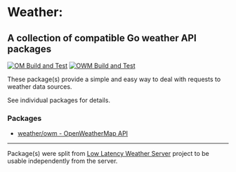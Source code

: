 # Weather:

## A collection of compatible Go weather API packages
[![OM Build and Test](https://github.com/JValtteri/weather/actions/workflows/om-test.yaml/badge.svg)](https://github.com/JValtteri/weather/actions/workflows/om-test.yaml)
[![OWM Build and Test](https://github.com/JValtteri/weather/actions/workflows/omw-test.yaml/badge.svg)](https://github.com/JValtteri/weather/actions/workflows/omw-test.yaml)

These package(s) provide a simple and easy way to deal with requests to weather data sources.

See individual packages for details.

### Packages

- [weather/owm - OpenWeatherMap API](/owm)

---

Package(s) were split from [Low Latency Weather Server](https://github.com/JValtteri/ll-weather-server) project to be usable independently from the server.
